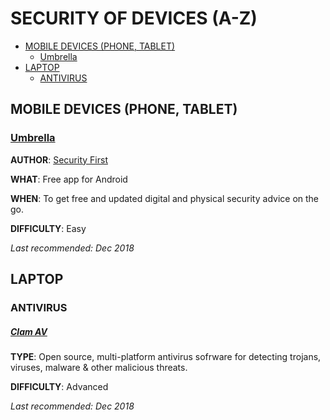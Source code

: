 # SECURITY OF DEVICES (A-Z)

* [MOBILE DEVICES (PHONE, TABLET)](#mobile-devices-phone-tablet)
  * [Umbrella](#umbrella)
* [LAPTOP](#laptop)
  * [ANTIVIRUS](#antivirus)

## MOBILE DEVICES (PHONE, TABLET)

### **[Umbrella](https://secfirst.org/umbrella/)** 

**AUTHOR**: [Security First](https://secfirst.org/about/)

**WHAT**: Free app for Android 

**WHEN**: To get free and updated digital and physical security advice on the go. 

**DIFFICULTY**: Easy 

*Last recommended: Dec 2018*



## LAPTOP

### ANTIVIRUS

##### **[Clam AV](https://www.clamav.net/)** 

**TYPE**: Open source, multi-platform antivirus sofrware for detecting trojans, viruses, malware & other malicious threats. 

**DIFFICULTY**: Advanced 

*Last recommended: Dec 2018*
